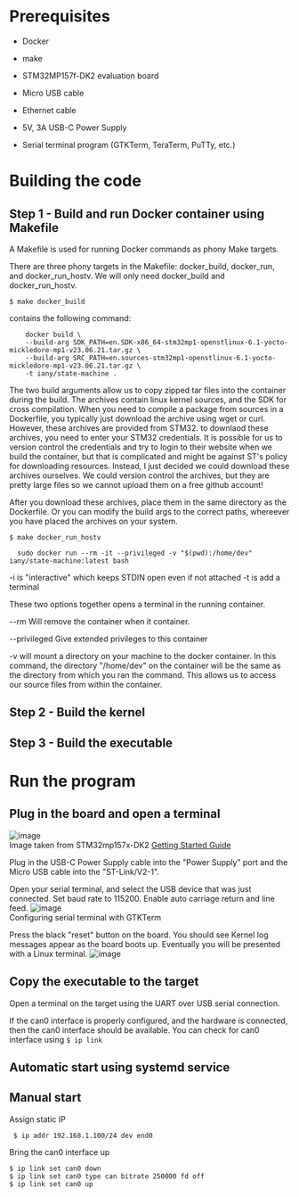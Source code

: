 # Prerequisites

- Docker

- make

- STM32MP157f-DK2 evaluation board

- Micro USB cable

- Ethernet cable

- 5V, 3A USB-C Power Supply

- Serial terminal program (GTKTerm, TeraTerm, PuTTy, etc.)


# Building the code

## Step 1 - Build and run Docker container using Makefile

A Makefile is used for running Docker commands as phony Make targets.

There are three phony targets in the Makefile: docker_build, docker_run, and docker_run_hostv. We will only need docker_build and docker_run_hostv.

``$ make docker_build``

contains the following command:


```
	docker build \
    --build-arg SDK_PATH=en.SDK-x86_64-stm32mp1-openstlinux-6.1-yocto-mickledore-mp1-v23.06.21.tar.gz \
    --build-arg SRC_PATH=en.sources-stm32mp1-openstlinux-6.1-yocto-mickledore-mp1-v23.06.21.tar.gz \
    -t iany/state-machine .
```

The two build arguments allow us to copy zipped tar files into the container during the build. The
archives contain linux kernel sources, and the SDK for cross compilation. When you need to compile
a package from sources in a Dockerfile, you typically just download the archive using wget or curl.
However, these archives are provided from STM32. to downlaod these archives, you need to enter your STM32
credentials. It is possible for us to version control the credentials and try to login to their website
when we build the container, but that is complicated and might be against ST's policy for downloading
resources. Instead, I just decided we could download these archives ourselves. We could version control
the archives, but they are pretty large files so we cannot upload them on a free github account!

After you download these archives, place them in the same directory as the Dockerfile. Or you can modify the build args to the correct paths, whereever you have placed the archives on your system.


``$ make docker_run_hostv``


```
  sudo docker run --rm -it --privileged -v "$(pwd):/home/dev" iany/state-machine:latest bash
```

-i is "interactive" which keeps STDIN open even if not attached
-t is add a terminal

These two options together opens a terminal in the running container.

--rm Will remove the container when it container.

--privileged Give extended privileges to this container

-v will mount a directory on your machine to the docker container. In this command, the directory "/home/dev" on the
container will be the same as the directory from which you ran the command. This allows us to access our source files
from within the container.



## Step 2 - Build the kernel




## Step 3 - Build the executable


# Run the program


## Plug in the board and open a terminal

![image](https://github.com/user-attachments/assets/9b9fb41a-963c-4ca6-9a38-5a32e314a4ee)
<br>Image taken from STM32mp157x-DK2 [Getting Started Guide](https://wiki.stmicroelectronics.cn/stm32mpu/wiki/Getting_started/STM32MP1_boards/STM32MP157x-DK2/Let%27s_start/Unpack_the_STM32MP157x-DK2_board)

Plug in the USB-C Power Supply cable into the "Power Supply" port and the Micro USB cable into the "ST-Link/V2-1".


Open your serial terminal, and select the USB device that was just connected. Set baud rate to 115200. Enable auto carriage return and line feed.
![image](https://github.com/user-attachments/assets/4b8f7e3f-0afe-4fa5-af7c-08d5232bc4b8)
<br>
Configuring serial terminal with GTKTerm

Press the black "reset" button on the board. You should see Kernel log messages appear as the board boots up. Eventually you will be presented with a Linux terminal.
![image](https://github.com/user-attachments/assets/efb5dded-8ee3-49f7-80b0-7a7b1199b1d8)



## Copy the executable to the target

Open a terminal on the target using the UART over USB serial connection.

If the can0 interface is properly configured, and the hardware is connected, then the can0 interface should be available. You can check for can0 interface using ``$ ip link``


## Automatic start using systemd service

## Manual start

Assign static IP

`` $ ip addr 192.168.1.100/24 dev end0``


Bring the can0 interface up
```
$ ip link set can0 down
$ ip link set can0 type can bitrate 250000 fd off
$ ip link set can0 up
```
